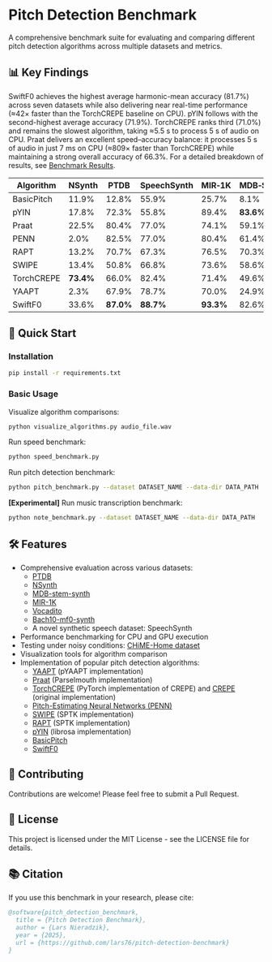 # Pitch Detection Benchmark

A comprehensive benchmark suite for evaluating and comparing different pitch detection algorithms across multiple datasets and metrics.

## 📊 Key Findings

SwiftF0 achieves the highest average harmonic-mean accuracy (81.7%) across seven datasets while also delivering near real-time performance (≈42× faster than the TorchCREPE baseline on CPU). pYIN follows with the second-highest average accuracy (71.9%). TorchCREPE ranks third (71.0%) and remains the slowest algorithm, taking ≈5.5 s to process 5 s of audio on CPU. Praat delivers an excellent speed–accuracy balance: it processes 5 s of audio in just 7 ms on CPU (≈809× faster than TorchCREPE) while maintaining a strong overall accuracy of 66.3%. For a detailed breakdown of results, see [Benchmark Results](benchmark_results.md).

| **Algorithm** | **NSynth** | **PTDB**  | **SpeechSynth** | **MIR‑1K** | **MDB‑STEM‑Synth** | **Vocadito** | **Bach10‑mf0‑synth** | **Average** |
| ------------- | ---------- | --------- | --------------- | ---------- | ------------------ | ------------ | -------------------- | ----------- |
| BasicPitch    | 11.9%      | 12.8%     | 55.9%           | 25.7%      | 8.1%               | 13.1%        | 19.4%                | 21.0%   |
| pYIN          | 17.8%      | 72.3%     | 55.8%           | 89.4%      | **83.6%**          | 89.8%        | 94.4%                | 71.9%   |
| Praat         | 22.5%      | 80.4%     | 77.0%           | 74.1%      | 59.1%              | 82.2%        | 69.1%                | 66.3%   |
| PENN          | 2.0%       | 82.5%     | 77.0%           | 80.4%      | 61.4%              | 57.2%        | 45.4%                | 58.0%   |
| RAPT          | 13.2%      | 70.7%     | 67.3%           | 76.5%      | 70.3%              | 78.0%        | 78.8%                | 65.0%   |
| SWIPE         | 13.4%      | 50.8%     | 66.8%           | 73.6%      | 58.6%              | 72.7%        | 74.8%                | 58.7%   |
| TorchCREPE    | **73.4%**  | 66.0%     | 82.4%           | 71.4%      | 49.6%              | 64.2%        | 90.3%                | 71.0%   |
| YAAPT         | 2.3%       | 67.9%     | 78.7%           | 70.0%      | 24.9%              | 86.0%        | 31.2%                | 51.6%   |
| SwiftF0       | 33.6%      | **87.0%** | **88.7%**       | **93.3%**  | 82.6%              | **92.1%**    | **94.6%**            | **81.7%**   |

## 🚀 Quick Start

### Installation

```bash
pip install -r requirements.txt
```

### Basic Usage

Visualize algorithm comparisons:
```bash
python visualize_algorithms.py audio_file.wav
```

Run speed benchmark:
```bash
python speed_benchmark.py
```

Run pitch detection benchmark:
```bash
python pitch_benchmark.py --dataset DATASET_NAME --data-dir DATA_PATH
```

**[Experimental]** Run music transcription benchmark:
```bash
python note_benchmark.py --dataset DATASET_NAME --data-dir DATA_PATH
```

## 🛠️ Features

- Comprehensive evaluation across various datasets:
  - [PTDB](https://www.spsc.tugraz.at/databases-and-tools/ptdb-tug-pitch-tracking-database-from-graz-university-of-technology.html)
  - [NSynth](https://magenta.tensorflow.org/datasets/nsynth)
  - [MDB-stem-synth](https://zenodo.org/records/1481172)
  - [MIR-1K](https://zenodo.org/records/3532216)
  - [Vocadito](https://zenodo.org/records/5578807)
  - [Bach10-mf0-synth](https://zenodo.org/records/1481156/files/Bach10-mf0-syth.tar.gz)
  - A novel synthetic speech dataset: SpeechSynth
- Performance benchmarking for CPU and GPU execution
- Testing under noisy conditions: [CHiME-Home dataset](https://archive.org/details/chime-home)
- Visualization tools for algorithm comparison
- Implementation of popular pitch detection algorithms:
  - [YAAPT](https://bjbschmitt.github.io/AMFM_decompy/pYAAPT.html) (pYAAPT implementation)
  - [Praat](https://github.com/YannickJadoul/Parselmouth) (Parselmouth implementation)
  - [TorchCREPE](https://github.com/maxrmorrison/torchcrepe) (PyTorch implementation of CREPE) and [CREPE](https://github.com/marl/crepe) (original implementation)
  - [Pitch-Estimating Neural Networks (PENN)](https://github.com/interactiveaudiolab/penn)
  - [SWIPE](https://pysptk.readthedocs.io/en/latest/generated/pysptk.sptk.swipe.html) (SPTK implementation)
  - [RAPT](https://pysptk.readthedocs.io/en/latest/generated/pysptk.sptk.rapt.html) (SPTK implementation)
  - [pYIN](https://librosa.org/doc/main/generated/librosa.pyin.html) (librosa implementation)
  - [BasicPitch](https://github.com/spotify/basic-pitch)
  - [SwiftF0](https://github.com/lars76/swift-f0)

## 🤝 Contributing

Contributions are welcome! Please feel free to submit a Pull Request.

## 📄 License

This project is licensed under the MIT License - see the LICENSE file for details.

## 📚 Citation

If you use this benchmark in your research, please cite:

```bibtex
@software{pitch_detection_benchmark,
  title = {Pitch Detection Benchmark},
  author = {Lars Nieradzik},
  year = {2025},
  url = {https://github.com/lars76/pitch-detection-benchmark}
}
```